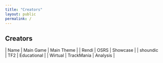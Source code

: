 ```yaml
---
title: "Creators"
layout: public
permalink: /
---
```


## Creators

| Name | Main Game | Main Theme |
| Rendi | OSRS | Showcase |
| shoundic | TF2 | Educational |
| Wirtual | TrackMania | Analysis |
